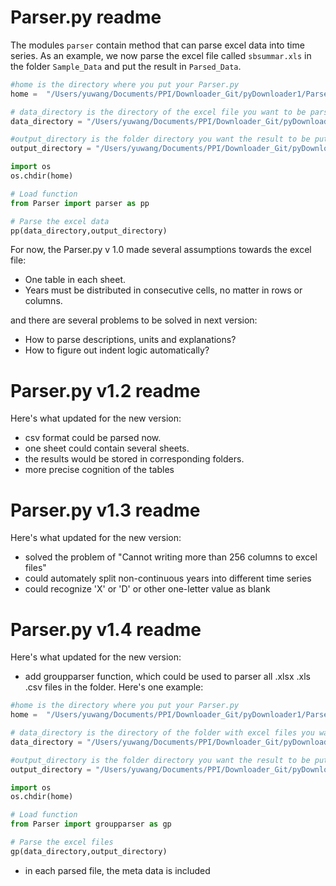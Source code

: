 # Parser.py readme

The modules `parser` contain method that can parse excel data into time series. As an example, we now parse the excel file called `sbsummar.xls` in the folder `Sample_Data` and put the result in `Parsed_Data`.

```python
#home is the directory where you put your Parser.py
home =  "/Users/yuwang/Documents/PPI/Downloader_Git/pyDownloader1/Parser"

# data_directory is the directory of the excel file you want to be parsed
data_directory = "/Users/yuwang/Documents/PPI/Downloader_Git/pyDownloader1/Parser/Sample_Data/Regulations.xlsx"

#output_directory is the folder directory you want the result to be put
output_directory = "/Users/yuwang/Documents/PPI/Downloader_Git/pyDownloader1/Parser/Parsed_Data"

import os 
os.chdir(home)

# Load function
from Parser import parser as pp

# Parse the excel data
pp(data_directory,output_directory)
```
For now, the Parser.py v 1.0 made several assumptions towards the excel file:
* One table in each sheet.
* Years must be distributed in consecutive cells, no matter in rows or columns.

and there are several problems to be solved in next version:
* How to parse descriptions, units and explanations?
* How to figure out indent logic automatically?

# Parser.py v1.2 readme

Here's what updated for the new version:

* csv format could be parsed now.
* one sheet could contain several sheets.
* the results would be stored in corresponding folders.
* more precise cognition of the tables

# Parser.py v1.3 readme

Here's what updated for the new version:

* solved the problem of "Cannot writing more than 256 columns to excel files"
* could automately split non-continuous years into different time series
* could recognize 'X' or 'D' or other one-letter value as blank

# Parser.py v1.4 readme

Here's what updated for the new version:

* add groupparser function, which could be used to parser all .xlsx .xls .csv files in the folder. Here's one example:
```python
#home is the directory where you put your Parser.py
home =  "/Users/yuwang/Documents/PPI/Downloader_Git/pyDownloader1/Parser"

# data_directory is the directory of the folder with excel files you want to be parsed
data_directory = "/Users/yuwang/Documents/PPI/Downloader_Git/pyDownloader1/Parser/Sample_Data"

#output_directory is the folder directory you want the result to be put
output_directory = "/Users/yuwang/Documents/PPI/Downloader_Git/pyDownloader1/Parser/Parsed_Data"

import os 
os.chdir(home)

# Load function
from Parser import groupparser as gp

# Parse the excel files
gp(data_directory,output_directory)
```
* in each parsed file, the meta data is included